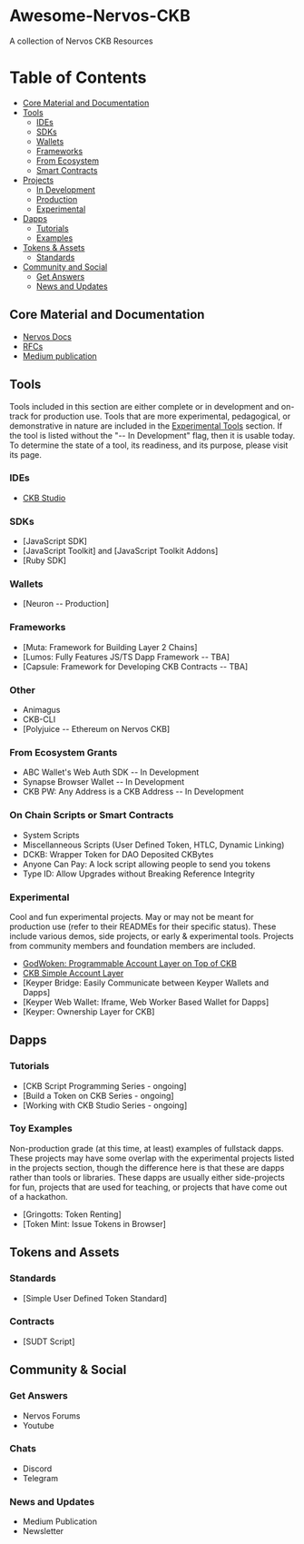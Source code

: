 # Awesome-Nervos-CKB
A collection of Nervos CKB Resources
# Table of Contents

- [Core Material and Documentation](#core-material-and-documentation)
- [Tools](#tools)
  - [IDEs](#ides)
  - [SDKs](#sdks)
  - [Wallets](#wallets)
  - [Frameworks](#frameworks)
  - [From Ecosystem](#from-ecosystem)
  - [Smart Contracts](#on-chain-scripts-or-smart-contracts)
- [Projects](#projects)
  - [In Development](#in-development)
  - [Production](#production)
  - [Experimental](#experimental)
- [Dapps](#dapps)
  - [Tutorials](#tutorials)
  - [Examples](#examples)
- [Tokens & Assets](#tokens-and-assets)
  - [Standards](#token-standards)
- [Community and Social](#community-and-social)
  - [Get Answers](#get-answers)
  - [News and Updates](#news-and-updates)



## Core Material and Documentation
- [Nervos Docs](https://docs.nervos.org/introduction/welcome.html)
- [RFCs](https://github.com/nervosnetwork/rfcs)
- [Medium publication](https://medium.com/nervosnetwork)


## Tools
Tools included in this section are either complete or in development and on-track for production use. Tools that are more experimental, pedagogical, or demonstrative in nature are included in the [Experimental Tools](#experimental) section. If the tool is listed without the "-- In Development" flag, then it is usable today. To determine the state of a tool, its readiness, and its purpose, please visit its page.

### IDEs
- [CKB Studio](https://www.obsidians.io/)

### SDKs
- [JavaScript SDK]
- [JavaScript Toolkit] and [JavaScript Toolkit Addons]
- [Ruby SDK]

### Wallets
- [Neuron -- Production]



### Frameworks
- [Muta: Framework for Building Layer 2 Chains]
- [Lumos: Fully Features JS/TS Dapp Framework -- TBA]
- [Capsule: Framework for Developing CKB Contracts -- TBA]

### Other
- Animagus
- CKB-CLI
- [Polyjuice -- Ethereum on Nervos CKB]


### From Ecosystem Grants
- ABC Wallet's Web Auth SDK -- In Development
- Synapse Browser Wallet -- In Development
- CKB PW: Any Address is a CKB Address -- In Development

### On Chain Scripts or Smart Contracts
- System Scripts
- Miscellanneous Scripts (User Defined Token, HTLC, Dynamic Linking)
- DCKB: Wrapper Token for DAO Deposited CKBytes
- Anyone Can Pay: A lock script allowing people to send you tokens
- Type ID: Allow Upgrades without Breaking Reference Integrity



### Experimental
Cool and fun experimental projects. May or may not be meant for production use (refer to their READMEs for their specific status). These include various demos, side projects, or early & experimental tools. Projects from community members and foundation members are included.

- [GodWoken: Programmable Account Layer on Top of CKB](https://github.com/jjyr/godwoken)
- [CKB Simple Account Layer](https://github.com/xxuejie/ckb-simple-account-layer)
- [Keyper Bridge: Easily Communicate between Keyper Wallets and Dapps]
- [Keyper Web Wallet: Iframe, Web Worker Based Wallet for Dapps]
- [Keyper: Ownership Layer for CKB]


## Dapps
### Tutorials
- [CKB Script Programming Series - ongoing]
- [Build a Token on CKB Series - ongoing]
- [Working with CKB Studio Series - ongoing]


### Toy Examples
Non-production grade (at this time, at least) examples of fullstack dapps. These projects may have some overlap with the experimental projects listed in the projects section, though the difference here is that these are dapps rather than tools or libraries. These dapps are usually either side-projects for fun, projects that are used for teaching, or projects that have come out of a hackathon.
- [Gringotts: Token Renting]
- [Token Mint: Issue Tokens in Browser]

## Tokens and Assets

### Standards
- [Simple User Defined Token Standard]

### Contracts
- [SUDT Script] 



## Community & Social
### Get Answers
- Nervos Forums
- Youtube

### Chats
- Discord
- Telegram


### News and Updates
- Medium Publication
- Newsletter
